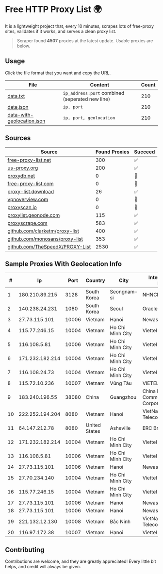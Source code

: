 
# Free HTTP Proxy List 🌍

It is a lightweight project that, every 10 minutes, scrapes lots of free-proxy sites, validates if it works, and serves a clean proxy list.


> Scraper found **4507** proxies at the latest update. Usable proxies are below.

## Usage

Click the file format that you want and copy the URL.


|File|Content|Count|
|----|-------|-----|
|[data.txt](https://raw.githubusercontent.com/themiralay/Proxy-List-World/master/data.txt)|`ip_address:port` combined (seperated new line)|210|
|[data.json](https://raw.githubusercontent.com/themiralay/Proxy-List-World/master/data.json)|`ip, port`|210|
|[data-with-geolocation.json](https://raw.githubusercontent.com/themiralay/Proxy-List-World/master/data-with-geolocation.json)|`ip, port, geolocation`|210|

## Sources

|Source|Found Proxies|Succeed|
|------|-------------|-------|
|[free-proxy-list.net](https://free-proxy-list.net)|300|✅|
|[us-proxy.org](https://www.us-proxy.org)|200|✅|
|[proxydb.net](http://proxydb.net)|0|🚫|
|[free-proxy-list.com](https://free-proxy-list.com/?page=&port=&type%5B%5D=http&type%5B%5D=https&up_time=0&search=Search)|0|🚫|
|[proxy-list.download](https://www.proxy-list.download/HTTP)|26|✅|
|[vpnoverview.com](https://vpnoverview.com/privacy/anonymous-browsing/free-proxy-servers)|0|🚫|
|[proxyscan.io](https://www.proxyscan.io)|0|🚫|
|[proxylist.geonode.com](https://proxylist.geonode.com/api/proxy-list?limit=300&page=1&sort_by=lastChecked&sort_type=desc&protocols=http,https)|115|✅|
|[proxyscrape.com](https://api.proxyscrape.com/v2/?request=displayproxies&protocol=http&timeout=10000&country=all&ssl=all&anonymity=all)|583|✅|
|[github.com/clarketm/proxy-list](https://raw.githubusercontent.com/clarketm/proxy-list/master/proxy-list-raw.txt)|400|✅|
|[github.com/monosans/proxy-list](https://raw.githubusercontent.com/monosans/proxy-list/main/proxies/http.txt)|353|✅|
|[github.com/TheSpeedX/PROXY-List](https://raw.githubusercontent.com/TheSpeedX/PROXY-List/master/http.txt)|2530|✅|


## Sample Proxies With Geolocation Info

|#|Ip|Port|Country|City|Internet Service Provider|
|-|--|----|-------|----|-------------------------|
|1|180.210.89.215|3128|South Korea|Seongnam-si|NHNCLOUD|
|2|140.238.24.231|1080|South Korea|Seoul|Oracle Corporation|
|3|27.73.115.101|10006|Vietnam|Hanoi|Newass2011xDSLHN|
|4|115.77.246.15|10004|Vietnam|Ho Chi Minh City|Viettel Group|
|5|116.108.5.81|10006|Vietnam|Ho Chi Minh City|Viettel Corporation|
|6|171.232.182.214|10004|Vietnam|Ho Chi Minh City|Viettel Corporation|
|7|116.108.24.73|10004|Vietnam|Ho Chi Minh City|Viettel Corporation|
|8|115.72.10.236|10007|Vietnam|Vũng Tàu|VIETELmetro|
|9|183.240.196.55|38080|China|Guangzhou|China Mobile Communications Corporation|
|10|222.252.194.204|8080|Vietnam|Hanoi|VietNam Post and Telecom Corporation|
|11|64.147.212.78|8080|United States|Asheville|ERC Broadband|
|12|171.232.182.214|10004|Vietnam|Ho Chi Minh City|Viettel Corporation|
|13|116.108.5.81|10006|Vietnam|Ho Chi Minh City|Viettel Corporation|
|14|27.73.115.101|10006|Vietnam|Hanoi|Newass2011xDSLHN|
|15|27.70.234.140|10004|Vietnam|Ho Chi Minh City|Viettel Group|
|16|115.77.246.15|10004|Vietnam|Ho Chi Minh City|Viettel Group|
|17|27.73.115.101|10006|Vietnam|Hanoi|Newass2011xDSLHN|
|18|27.73.115.101|10006|Vietnam|Hanoi|Newass2011xDSLHN|
|19|221.132.12.130|10008|Vietnam|Bắc Ninh|VietNam Post and Telecom Corporation|
|20|116.97.172.38|10007|Vietnam|Hanoi|Viettel Corporation|



## Contributing

Contributions are welcome, and they are greatly appreciated! Every
little bit helps, and credit will always be given.

